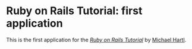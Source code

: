 # Ruby on Rails Tutorial: first application

This is the first application for the
[*Ruby on Rails Tutorial*](http://railstutorial.org/) by [Michael Hartl](http://michaelhartl.com/).
